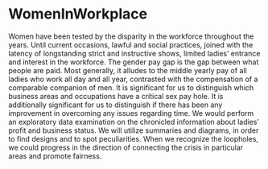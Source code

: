 # WomenInWorkplace
Women have been tested by the disparity in the workforce throughout the years. Until current occasions, lawful and social practices, joined with the latency of longstanding strict and instructive shows, limited ladies’ entrance and interest in the workforce.  The gender pay gap is the gap between what people are paid. Most generally, it alludes to the middle yearly pay of all ladies who work all day and all year, contrasted with the compensation of a comparable companion of men. It is significant for us to distinguish which business areas and occupations have a critical sex pay hole. It is additionally significant for us to distinguish if there has been any improvement in overcoming any issues regarding time.  We would perform an exploratory data examination on the chronicled information about ladies’ profit and business status. We will utilize summaries and diagrams, in order to find designs and to spot peculiarities. When we recognize the loopholes, we could progress in the direction of connecting the crisis in particular areas and promote fairness.
